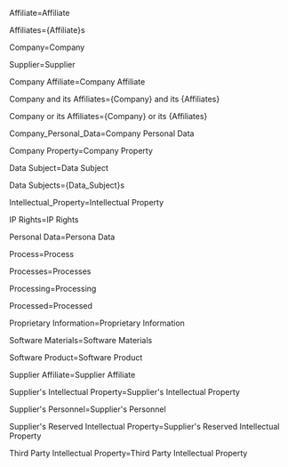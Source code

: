 
Affiliate=Affiliate

Affiliates={Affiliate}s

Company=Company

Supplier=Supplier

Company Affiliate=Company Affiliate

Company and its Affiliates={Company} and its {Affiliates}

Company or its Affiliates={Company} or its {Affiliates}

Company_Personal_Data=Company Personal Data

Company Property=Company Property

Data Subject=Data Subject

Data Subjects={Data_Subject}s

Intellectual_Property=Intellectual Property

IP Rights=IP Rights

Personal Data=Persona Data

Process=Process

Processes=Processes

Processing=Processing

Processed=Processed

Proprietary Information=Proprietary Information

Software Materials=Software Materials

Software Product=Software Product

Supplier Affiliate=Supplier Affiliate

Supplier's Intellectual Property=Supplier's Intellectual Property

Supplier's Personnel=Supplier's Personnel

Supplier's Reserved Intellectual Property=Supplier's Reserved Intellectual Property

Third Party Intellectual Property=Third Party Intellectual Property

